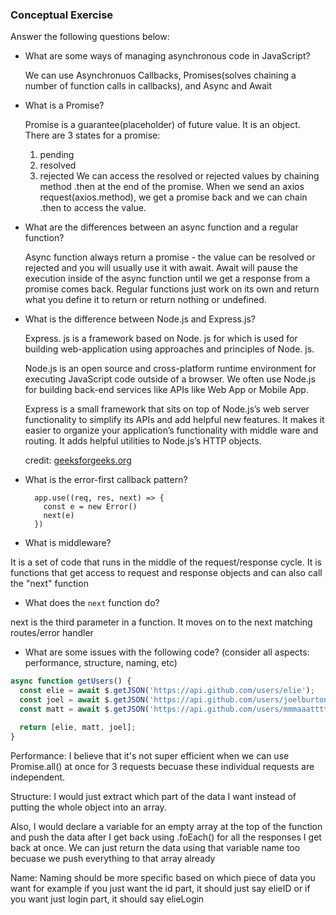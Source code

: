 ### Conceptual Exercise

Answer the following questions below:

- What are some ways of managing asynchronous code in JavaScript?

  We can use Asynchronuos Callbacks, Promises(solves chaining a number of function calls in callbacks), and Async and Await

- What is a Promise?

  Promise is a guarantee(placeholder) of future value. It is an object. There are 3 states for a promise:
  1. pending
  2. resolved
  3. rejected
  We can access the resolved or rejected values by chaining method .then at the end of the promise. When we send an axios request(axios.method), we get a promise back and we can chain .then to access the value.

- What are the differences between an async function and a regular function?

  Async function always return a promise - the value can be resolved or rejected and you will usually use it with await. Await will pause the execution inside of the async function until we get a response from a promise comes back. Regular functions just work on its own and return what you define it to return or return nothing or undefined.

- What is the difference between Node.js and Express.js?
  
  Express. js is a framework based on Node. js for which is used for building web-application using approaches and principles of Node. js.

  Node.js is an open source and cross-platform runtime environment for executing JavaScript code outside of a browser. We often use Node.js for building back-end services like APIs like Web App or Mobile App.

  Express is a small framework that sits on top of Node.js’s web server functionality to simplify its APIs and add helpful new features. It makes it easier to organize your application’s functionality with middle ware and routing. It adds helpful utilities to Node.js’s HTTP objects.

  credit: [geeksforgeeks.org](https://www.geeksforgeeks.org/node-js-vs-express-js/)

- What is the error-first callback pattern?

        app.use((req, res, next) => {
          const e = new Error()
          next(e)
        })
  

- What is middleware?

It is a set of code that runs in the middle of the request/response cycle. It is functions that get access to request and response objects and can also call the "next" function


- What does the `next` function do?

next is the third parameter in a function. It moves on to the next matching routes/error handler

- What are some issues with the following code? (consider all aspects: performance, structure, naming, etc)

```js
async function getUsers() {
  const elie = await $.getJSON('https://api.github.com/users/elie');
  const joel = await $.getJSON('https://api.github.com/users/joelburton');
  const matt = await $.getJSON('https://api.github.com/users/mmmaaatttttt');

  return [elie, matt, joel];
}
```
Performance: I believe that it's not super efficient when we can use Promise.all() at once for 3 requests becuase these individual requests are independent.

Structure: I would just extract which part of the data I want instead of putting the whole object into an array.

Also, I would declare a variable for an empty array at the top of the function and push the data after I get back using .foEach() for all the responses I get back at once. We can just return the data using that variable name too becuase we push everything to that array already

Name: Naming should be more specific based on which piece of data you want for example if you just want the id part, it should just say elieID or if you want just login part, it should say elieLogin